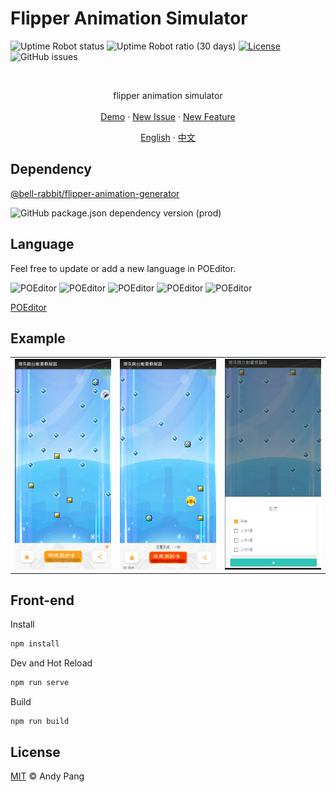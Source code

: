 # Flipper Animation Simulator
![Uptime Robot status](https://img.shields.io/uptimerobot/status/m789451157-78f49e0cce471d85607d06d9?style=for-the-badge)
![Uptime Robot ratio (30 days)](https://img.shields.io/uptimerobot/ratio/m789451157-78f49e0cce471d85607d06d9?style=for-the-badge)
[![License](https://img.shields.io/github/license/bell-rabbit/flipper-animation-simulator?style=for-the-badge)](/LICENSE)
![GitHub issues](https://img.shields.io/github/issues/bell-rabbit/flipper-animation-simulator?style=for-the-badge)

<br />
<div align="center">
  <p align="center">
    flipper animation simulator
    <br />
    <br />
    <a href="https://flipper.andypang.dev/">Demo</a>
    ·
    <a href="https://github.com/bell-rabbit/flipper-animation-simulator/issues">New Issue</a>
    ·
    <a href="https://github.com/bell-rabbit/flipper-animation-simulator/issues">New Feature</a>
  </p>
  <p>
    <a href="/README.md">English</a>
    ·
    <a href="/README.zh-TW.md">中文</a>
  </p>
</div>

## Dependency
[@bell-rabbit/flipper-animation-generator](https://github.com/bell-rabbit/flipper-animation-generator)

![GitHub package.json dependency version (prod)](https://img.shields.io/github/package-json/dependency-version/bell-rabbit/flipper-animation-simulator/@bell-rabbit/flipper-animation-generator?style=for-the-badge)

## Language
Feel free to update or add a new language in POEditor.

![POEditor](https://img.shields.io/poeditor/progress/484045/zh-hk?style=for-the-badge&token=fb74d07f6576ae283c69ba10ff552d91)
![POEditor](https://img.shields.io/poeditor/progress/484045/zh-TW?style=for-the-badge&token=fb74d07f6576ae283c69ba10ff552d91)
![POEditor](https://img.shields.io/poeditor/progress/484045/en?style=for-the-badge&token=fb74d07f6576ae283c69ba10ff552d91)
![POEditor](https://img.shields.io/poeditor/progress/484045/ja?style=for-the-badge&token=fb74d07f6576ae283c69ba10ff552d91)
![POEditor](https://img.shields.io/poeditor/progress/484045/ko?style=for-the-badge&token=fb74d07f6576ae283c69ba10ff552d91)

[POEditor](https://poeditor.com/join/project?hash=TdCGQW1xiz)

## Example
<table>
  <tr>
    <td>
      <img src="/example/example-1.jpg" alt="example 1" width="300" />
    </td>
    <td>
      <img src="/example/example-2.jpg" alt="example 2" width="300"/>
    </td> 
    <td>
      <img src="/example/example-3.jpg" alt="example 3" width="300"/>
    </td> 
  </tr>
</table>

## Front-end
Install
```sh
npm install
```

Dev and Hot Reload
```sh
npm run serve
```

Build
```sh
npm run build
```

## License

[MIT](LICENSE) © Andy Pang
